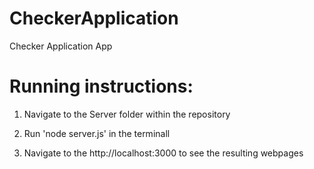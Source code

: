 # CheckerApplication
Checker Application App

# Running instructions:

1. Navigate to the Server folder within the repository

2. Run 'node server.js' in the terminall

3. Navigate to the http://localhost:3000 to see the resulting webpages

